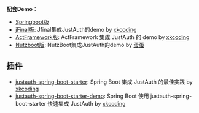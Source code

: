 **配套Demo**：
- [Springboot版](https://gitee.com/yadong.zhang/JustAuth-demo)
- [jFinal版](https://github.com/xkcoding/jfinal-justauth-demo): Jfinal集成JustAuth的demo by [xkcoding](https://github.com/xkcoding)
- [ActFramework版](https://github.com/xkcoding/act-justauth-demo): ActFramework 集成 JustAuth 的 demo by [xkcoding](https://github.com/xkcoding)
- [Nutzboot版](https://github.com/EggsBlue/nutzboot-justauth-demo): NutzBoot集成JustAuth的demo  by [蛋蛋](https://github.com/EggsBlue)

## 插件
- [justauth-spring-boot-starter](https://github.com/xkcoding/justauth-spring-boot-starter): Spring Boot 集成 JustAuth 的最佳实践 by [xkcoding](https://github.com/xkcoding)
- [justauth-spring-boot-starter-demo](https://github.com/justauth/justauth-spring-boot-starter-demo): Spring Boot 使用 justauth-spring-boot-starter 快速集成 JustAuth by [xkcoding](https://github.com/xkcoding)
